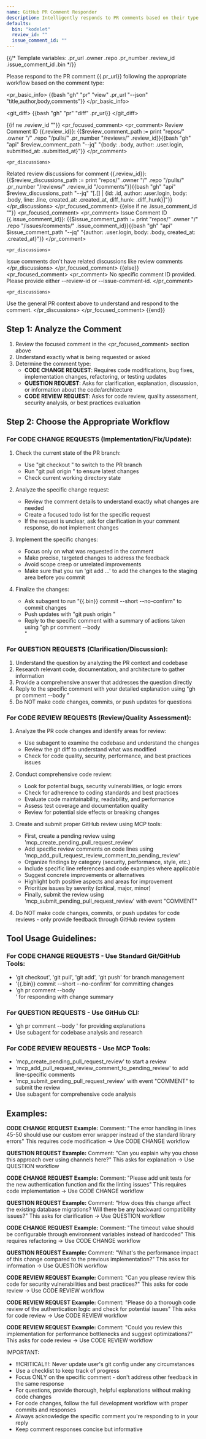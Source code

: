 ```yaml
---
name: GitHub PR Comment Responder
description: Intelligently responds to PR comments based on their type (code changes, questions, or code reviews)
defaults:
  bin: "kodelet"
  review_id: ""
  issue_comment_id: ""
---
```


{{/* Template variables: .pr_url .owner .repo .pr_number .review_id .issue_comment_id .bin */}}

Please respond to the PR comment {{.pr_url}} following the appropriate workflow based on the comment type:

<pr_basic_info>
{{bash "gh" "pr" "view" .pr_url "--json" "title,author,body,comments"}}
</pr_basic_info>

<git_diff>
{{bash "gh" "pr" "diff" .pr_url}}
</git_diff>

{{if ne .review_id ""}}
<pr_focused_comment>
	<pr_comment>
Review Comment ID {{.review_id}}:
{{$review_comment_path := print "repos/" .owner "/" .repo "/pulls/" .pr_number "/reviews/" .review_id}}{{bash "gh" "api" $review_comment_path "--jq" "{body: .body, author: .user.login, submitted_at: .submitted_at}"}}
	</pr_comment>

	<pr_discussions>
Related review discussions for comment {{.review_id}}:
{{$review_discussions_path := print "repos/" .owner "/" .repo "/pulls/" .pr_number "/reviews/" .review_id "/comments"}}{{bash "gh" "api" $review_discussions_path "--jq" "[.[] | {id: .id, author: .user.login, body: .body, line: .line, created_at: .created_at, diff_hunk: .diff_hunk}]"}}
	</pr_discussions>
</pr_focused_comment>
{{else if ne .issue_comment_id ""}}
<pr_focused_comment>
	<pr_comment>
Issue Comment ID {{.issue_comment_id}}:
{{$issue_comment_path := print "repos/" .owner "/" .repo "/issues/comments/" .issue_comment_id}}{{bash "gh" "api" $issue_comment_path "--jq" "{author: .user.login, body: .body, created_at: .created_at}"}}
	</pr_comment>

	<pr_discussions>
Issue comments don't have related discussions like review comments
	</pr_discussions>
</pr_focused_comment>
{{else}}
<pr_focused_comment>
	<pr_comment>
No specific comment ID provided. Please provide either --review-id or --issue-comment-id.
	</pr_comment>

	<pr_discussions>
Use the general PR context above to understand and respond to the comment.
	</pr_discussions>
</pr_focused_comment>
{{end}}

## Step 1: Analyze the Comment
1. Review the focused comment in the <pr_focused_comment> section above
2. Understand exactly what is being requested or asked
3. Determine the comment type:
   - **CODE CHANGE REQUEST**: Requires code modifications, bug fixes, implementation changes, refactoring, or testing updates
   - **QUESTION REQUEST**: Asks for clarification, explanation, discussion, or information about the code/architecture
   - **CODE REVIEW REQUEST**: Asks for code review, quality assessment, security analysis, or best practices evaluation

## Step 2: Choose the Appropriate Workflow

### For CODE CHANGE REQUESTS (Implementation/Fix/Update):
1. Check the current state of the PR branch:
   - Use "git checkout <pr-branch>" to switch to the PR branch
   - Run "git pull origin <pr-branch>" to ensure latest changes
   - Check current working directory state

2. Analyze the specific change request:
   - Review the comment details to understand exactly what changes are needed
   - Create a focused todo list for the specific request
   - If the request is unclear, ask for clarification in your comment response, do not implement changes

3. Implement the specific changes:
   - Focus only on what was requested in the comment
   - Make precise, targeted changes to address the feedback
   - Avoid scope creep or unrelated improvements
   - Make sure that you run 'git add ...' to add the changes to the staging area before you commit

4. Finalize the changes:
   - Ask subagent to run "{{.bin}} commit --short --no-confirm" to commit changes
   - Push updates with "git push origin <pr-branch>"
   - Reply to the specific comment with a summary of actions taken using "gh pr comment <pr-number> --body <summary>"

### For QUESTION REQUESTS (Clarification/Discussion):
1. Understand the question by analyzing the PR context and codebase
2. Research relevant code, documentation, and architecture to gather information
3. Provide a comprehensive answer that addresses the question directly
4. Reply to the specific comment with your detailed explanation using "gh pr comment <pr-number> --body <answer>"
5. Do NOT make code changes, commits, or push updates for questions

### For CODE REVIEW REQUESTS (Review/Quality Assessment):
1. Analyze the PR code changes and identify areas for review:
   - Use subagent to examine the codebase and understand the changes
   - Review the git diff to understand what was modified
   - Check for code quality, security, performance, and best practices issues

2. Conduct comprehensive code review:
   - Look for potential bugs, security vulnerabilities, or logic errors
   - Check for adherence to coding standards and best practices
   - Evaluate code maintainability, readability, and performance
   - Assess test coverage and documentation quality
   - Review for potential side effects or breaking changes

3. Create and submit proper GitHub review using MCP tools:
   - First, create a pending review using 'mcp_create_pending_pull_request_review'
   - Add specific review comments on code lines using 'mcp_add_pull_request_review_comment_to_pending_review'
   - Organize findings by category (security, performance, style, etc.)
   - Include specific line references and code examples where applicable
   - Suggest concrete improvements or alternatives
   - Highlight both positive aspects and areas for improvement
   - Prioritize issues by severity (critical, major, minor)
   - Finally, submit the review using 'mcp_submit_pending_pull_request_review' with event "COMMENT"

4. Do NOT make code changes, commits, or push updates for code reviews - only provide feedback through GitHub review system

## Tool Usage Guidelines:

### For CODE CHANGE REQUESTS - Use Standard Git/GitHub Tools:
- 'git checkout', 'git pull', 'git add', 'git push' for branch management
- '{{.bin}} commit --short --no-confirm' for committing changes
- 'gh pr comment <pr-number> --body <summary>' for responding with change summary

### For QUESTION REQUESTS - Use GitHub CLI:
- 'gh pr comment <pr-number> --body <answer>' for providing explanations
- Use subagent for codebase analysis and research

### For CODE REVIEW REQUESTS - Use MCP Tools:
- 'mcp_create_pending_pull_request_review' to start a review
- 'mcp_add_pull_request_review_comment_to_pending_review' to add line-specific comments
- 'mcp_submit_pending_pull_request_review' with event "COMMENT" to submit the review
- Use subagent for comprehensive code analysis

## Examples:

**CODE CHANGE REQUEST Example:**
<example>
Comment: "The error handling in lines 45-50 should use our custom error wrapper instead of the standard library errors"
This requires code modification -> Use CODE CHANGE workflow
</example>

**QUESTION REQUEST Example:**
<example>
Comment: "Can you explain why you chose this approach over using channels here?"
This asks for explanation -> Use QUESTION workflow
</example>

**CODE CHANGE REQUEST Example:**
<example>
Comment: "Please add unit tests for the new authentication function and fix the linting issues"
This requires code implementation -> Use CODE CHANGE workflow
</example>

**QUESTION REQUEST Example:**
<example>
Comment: "How does this change affect the existing database migrations? Will there be any backward compatibility issues?"
This asks for clarification -> Use QUESTION workflow
</example>

**CODE CHANGE REQUEST Example:**
<example>
Comment: "The timeout value should be configurable through environment variables instead of hardcoded"
This requires refactoring -> Use CODE CHANGE workflow
</example>

**QUESTION REQUEST Example:**
<example>
Comment: "What's the performance impact of this change compared to the previous implementation?"
This asks for information -> Use QUESTION workflow
</example>

**CODE REVIEW REQUEST Example:**
<example>
Comment: "Can you please review this code for security vulnerabilities and best practices?"
This asks for code review -> Use CODE REVIEW workflow
</example>

**CODE REVIEW REQUEST Example:**
<example>
Comment: "Please do a thorough code review of the authentication logic and check for potential issues"
This asks for code review -> Use CODE REVIEW workflow
</example>

**CODE REVIEW REQUEST Example:**
<example>
Comment: "Could you review this implementation for performance bottlenecks and suggest optimizations?"
This asks for code review -> Use CODE REVIEW workflow
</example>

IMPORTANT:
- !!!CRITICAL!!!: Never update user's git config under any circumstances
- Use a checklist to keep track of progress
- Focus ONLY on the specific comment - don't address other feedback in the same response
- For questions, provide thorough, helpful explanations without making code changes
- For code changes, follow the full development workflow with proper commits and responses
- Always acknowledge the specific comment you're responding to in your reply
- Keep comment responses concise but informative
